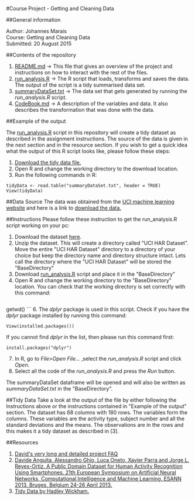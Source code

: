 #Course Project - Getting and Cleaning Data

##General information

Author: Johannes Marais  
Course: Getting and Cleaning Data  
Submitted: 20 August 2015  

##Contents of the repository
1. [README.md](https://github.com/maraisj/GettingAndCleaningDataProject/blob/master/README.md) -> This file that gives an overview of the project and instructions on how to interact with the rest of the files.
2. [run_analysis.R](https://github.com/maraisj/GettingAndCleaningDataProject/blob/master/run_analysis.R) -> The R script that loads, transforms and saves the data. The output of the script is a tidy summarised data set.
3. [summaryDataSet.txt](https://github.com/maraisj/GettingAndCleaningDataProject/blob/master/summaryDataSet.txt) -> The data set that gets generated by running the *run_analysis.R* script.
4. [CodeBook.md](https://github.com/maraisj/GettingAndCleaningDataProject/blob/master/CodeBook.md) -> A description of the variables and data. It also describes the transformation that was done with the data.

##Example of the output

The [run_analysis.R](https://github.com/maraisj/GettingAndCleaningDataProject/blob/master/run_analysis.R) script in this repository will create a tidy dataset as described in the assignment instructions. The source of the data is given in the next section and in the resource section. If you wish to get a quick idea what the output of this R script looks like, please follow these steps:  

1. [Download the tidy data file.](https://github.com/maraisj/GettingAndCleaningDataProject/blob/master/summaryDataSet.txt)  
2. Open R and change the working directory to the download location.  
3. Run the following commands in R:  
```
tidyData <- read.table("summaryDataSet.txt", header = TRUE) 
View(tidyData)
```  

   
##Data Source
The data was obtained from the  [UCI machine learning website](http://archive.ics.uci.edu/ml/datasets/Human+Activity+Recognition+Using+Smartphones) and here is a link to [download the data.](https://d396qusza40orc.cloudfront.net/getdata%2Fprojectfiles%2FUCI%20HAR%20Dataset.zip) 

##Instructions
Please follow these instruction to get the run_analysis.R script working on your pc:  

1.  Download the dataset [here](https://d396qusza40orc.cloudfront.net/getdata%2Fprojectfiles%2FUCI%20HAR%20Dataset.zip). 
2.  Unzip the dataset. This will create a directory called "UCI HAR Dataset". Move the entire "UCI HAR Dataset" directory to a directory of your choice but keep the directory name and directory structure intact. Lets call the directory where the "UCI HAR Dataset" will be stored the "BaseDirectory"
3.  Download [run_analysis.R](https://github.com/maraisj/GettingAndCleaningDataProject/blob/master/run_analysis.R) script and place it in the "BaseDirectory"
4.  Open R and change the working directory to the "BaseDirectory" location. You can check that the working directory is set correctly with this command:  
    ```
getwd()
    ```
6.  The *dplyr* package is used in this script. Check if you have the *dplyr* package installed by running this command: 
```
View(installed.packages())
```  
If you cannot find *dplyr* in the list, then please run this command first:  
```
install.packages("dplyr")
```
7.  In R, go to *File>Open File...* ,select the *run_analysis.R* script and click *Open*.
8.  Select all the code of the *run_analysis.R* and press the *Run* button.

The summaryDataSet dataframe will be opened and will also be written as *summaryDataSet.txt* in the "BaseDirectory".

##Tidy Data
Take a look at the output of the file by either following the Instructions above or the instructions contained in "Example of the output" section. The dataset has 68 columns with 180 rows. The variables form the columns. These variables are the activity type, subject number and all the standard deviations and the means. The observations are in the rows and this makes it a tidy dataset as described in [3].

##Resources
1. [David's very long and detailed project FAQ](https://class.coursera.org/getdata-031/forum/thread?thread_id=28)  
2. [Davide Anguita, Alessandro Ghio, Luca Oneto, Xavier Parra and Jorge L. Reyes-Ortiz. A Public Domain Dataset for Human Activity Recognition Using Smartphones. 21th European Symposium on Artificial Neural Networks, Computational Intelligence and Machine Learning, ESANN 2013. Bruges, Belgium 24-26 April 2013.](http://archive.ics.uci.edu/ml/datasets/Human+Activity+Recognition+Using+Smartphones)
3. [Tidy Data by Hadley Wickham.](http://vita.had.co.nz/papers/tidy-data.pdf)